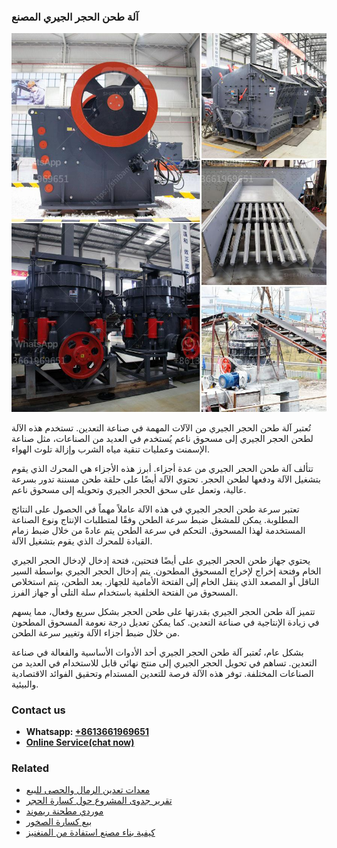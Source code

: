 <h3>آلة طحن الحجر الجيري المصنع</h3><img src='1701746316.jpg' alt=''><p>تُعتبر آلة طحن الحجر الجيري من الآلات المهمة في صناعة التعدين. تستخدم هذه الآلة لطحن الحجر الجيري إلى مسحوق ناعم يُستخدم في العديد من الصناعات، مثل صناعة الإسمنت وعمليات تنقية مياه الشرب وإزالة تلوث الهواء.</p><p>تتألف آلة طحن الحجر الجيري من عدة أجزاء. أبرز هذه الأجزاء هي المحرك الذي يقوم بتشغيل الآلة ودفعها لطحن الحجر. تحتوي الآلة أيضًا على حلقة طحن مسننة تدور بسرعة عالية، وتعمل على سحق الحجر الجيري وتحويله إلى مسحوق ناعم.</p><p>تعتبر سرعة طحن الحجر الجيري في هذه الآلة عاملاً مهماً في الحصول على النتائج المطلوبة. يمكن للمشغل ضبط سرعة الطحن وفقًا لمتطلبات الإنتاج ونوع الصناعة المستخدمة لهذا المسحوق. التحكم في سرعة الطحن يتم عادةً من خلال ضبط زمام القيادة للمحرك الذي يقوم بتشغيل الآلة.</p><p>يحتوي جهاز طحن الحجر الجيري على أيضًا فتحتين، فتحة إدخال لإدخال الحجر الجيري الخام وفتحة إخراج لإخراج المسحوق المطحون. يتم إدخال الحجر الجيري بواسطة السير الناقل أو المصعد الذي ينقل الخام إلى الفتحة الأمامية للجهاز. بعد الطحن، يتم استخلاص المسحوق من الفتحة الخلفية باستخدام سلة التلى أو جهاز الفرز.</p><p>تتميز آلة طحن الحجر الجيري بقدرتها على طحن الحجر بشكل سريع وفعال، مما يسهم في زيادة الإنتاجية في صناعة التعدين. كما يمكن تعديل درجة نعومة المسحوق المطحون من خلال ضبط أجزاء الآلة وتغيير سرعة الطحن.</p><p>بشكل عام، تُعتبر آلة طحن الحجر الجيري أحد الأدوات الأساسية والفعالة في صناعة التعدين. تساهم في تحويل الحجر الجيري إلى منتج نهائي قابل للاستخدام في العديد من الصناعات المختلفة. توفر هذه الآلة فرصة للتعدين المستدام وتحقيق الفوائد الاقتصادية والبيئية.</p><h3>Contact us</h3><ul><li><strong>Whatsapp:&nbsp;<a href="https://wa.me/8613661969651">+8613661969651</a></strong></li><li><a href="https://swt.shibang-china.com/?git&amp;zhl&amp;آلة طحن الحجر الجيري المصنع"><strong>Online Service(chat now)</strong></a></li></ul><h3>Related</h3><ul><li><a href='معدات تعدين الرمال والحصى للبيع.md'>معدات تعدين الرمال والحصى للبيع</a></li><li><a href='تقرير جدوى المشروع حول كسارة الحجر.md'>تقرير جدوى المشروع حول كسارة الحجر</a></li><li><a href='موردي مطحنة ريموند.md'>موردي مطحنة ريموند</a></li><li><a href='بيع كسارة الصخور.md'>بيع كسارة الصخور</a></li><li><a href='كيفية بناء مصنع استفادة من المنغنيز.md'>كيفية بناء مصنع استفادة من المنغنيز</a></li></ul>